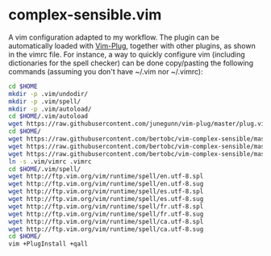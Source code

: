 # complex-sensible.vim

A vim configuration adapted to my workflow. The plugin can be automatically loaded with [Vim-Plug](https://github.com/junegunn/vim-plug), together with other plugins, as shown in the vimrc file. For instance, a way to quickly configure vim (including dictionaries for the spell checker) can be done copy/pasting the following commands (assuming you don't have ~/.vim nor ~/.vimrc):

```bash
cd $HOME
mkdir -p .vim/undodir/
mkdir -p .vim/spell/
mkdir -p .vim/autoload/
cd $HOME/.vim/autoload
wget https://raw.githubusercontent.com/junegunn/vim-plug/master/plug.vim
cd $HOME/
wget https://raw.githubusercontent.com/bertobc/vim-complex-sensible/master/vimrc -O .vim/vimrc
wget https://raw.githubusercontent.com/bertobc/vim-complex-sensible/master/.gitconfig
wget https://raw.githubusercontent.com/bertobc/vim-complex-sensible/master/.tmux.conf
ln -s .vim/vimrc .vimrc
cd $HOME/.vim/spell/
wget http://ftp.vim.org/vim/runtime/spell/en.utf-8.spl
wget http://ftp.vim.org/vim/runtime/spell/en.utf-8.sug
wget http://ftp.vim.org/vim/runtime/spell/es.utf-8.spl
wget http://ftp.vim.org/vim/runtime/spell/es.utf-8.sug
wget http://ftp.vim.org/vim/runtime/spell/fr.utf-8.spl
wget http://ftp.vim.org/vim/runtime/spell/fr.utf-8.sug
wget http://ftp.vim.org/vim/runtime/spell/ca.utf-8.spl
wget http://ftp.vim.org/vim/runtime/spell/ca.utf-8.sug
cd $HOME/
vim +PlugInstall +qall
```


